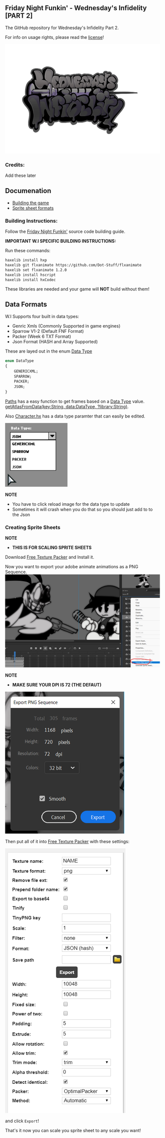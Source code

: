 ## Friday Night Funkin' - Wednesday's Infidelity [PART 2]

The GitHub repository for Wednesday's Infidelity Part 2.

For info on usage rights, please read the [license](https://github.com/lunarcleint/Wednesdays-Infidelity-PART-2/blob/master/LICENSE)!

![](art/wilogo.png)

### Credits:

Add these later

## Documenation
- [Building the game](#building-instructions)
- [Sprite sheet formats](#data-formats)

### Building Instructions:
Follow the [Friday Night Funkin'](https://github.com/ninjamuffin99/Funkin#build-instructions) source code building guide.

****IMPORTANT W.I SPECIFIC BUILDING INSTRUCTIONS:****

Run these commands: 
```
haxelib install hxp
haxelib git flxanimate https://github.com/Dot-Stuff/flxanimate
haxelib set flxanimate 1.2.0
haxelib install hscript
haxelib install hxCodec
```
These libraries are needed and your game will **NOT** build without them!

## Data Formats

W.I Supports four built in data types:
- Genric Xmls (Commonly Supported in game engines)
- Sparrow V1-2 (Default FNF Format)
- Packer (Week 6 TXT Format)
- Json Format (HASH and Array Supported)

These are layed out in the enum [Data Type](https://github.com/lunarcleint/Wednesdays-Infidelity/blob/master/source/data/DataType.hx)
```haxe
enum DataType
{
	GENERICXML;
	SPARROW;
	PACKER;
	JSON;
}
```
[Paths](https://github.com/lunarcleint/Wednesdays-Infidelity/blob/master/source/util/Paths.hx) has a easy function to get frames based on a [Data Type](https://github.com/lunarcleint/Wednesdays-Infidelity/blob/master/source/data/DataType.hx) value. [getAtlasFromData(key:String, data:DataType, ?library:String)](https://github.com/lunarcleint/Wednesdays-Infidelity/blob/master/source/util/Paths.hx#L342).

Also [Character.hx](https://github.com/lunarcleint/Wednesdays-Infidelity/blob/master/source/gameObjects/Character.hx) has a data type paramter that can easily be edited.

![](art/DataTypes.png)

**NOTE**
- You have to click reload image for the data type to update
- Sometimes it will crash when you do that so you should just add to to the Json

### Creating Sprite Sheets

**NOTE**
- **THIS IS FOR SCALING SPRITE SHEETS**

Download [Free Texture Packer](http://free-tex-packer.com/) and Install it.

Now you want to export your adobe animate animations as a PNG Sequence.
![](art/adobe.png)

**NOTE**
- **MAKE SURE YOUR DPI IS 72 (THE DEFAUT)** 

![](art/expr.png)

Then put all of it into [Free Texture Packer](http://free-tex-packer.com/) with these settings: 

![](art/setting.png)

and click `Export`!

That's it now you can scale you sprite sheet to any scale you want!


